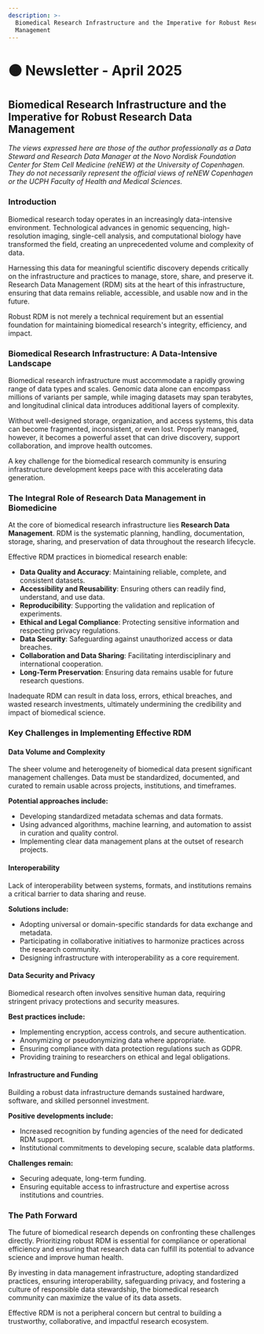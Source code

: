 ```yaml
---
description: >-
  Biomedical Research Infrastructure and the Imperative for Robust Research Data
  Management
---
```


# 🟠 Newsletter - April 2025

## Biomedical Research Infrastructure and the Imperative for Robust Research Data Management

_The views expressed here are those of the author professionally as a Data Steward and Research Data Manager at the Novo Nordisk Foundation Center for Stem Cell Medicine (reNEW) at the University of Copenhagen. They do not necessarily represent the official views of reNEW Copenhagen or the UCPH Faculty of Health and Medical Sciences._

### Introduction

Biomedical research today operates in an increasingly data-intensive environment. Technological advances in genomic sequencing, high-resolution imaging, single-cell analysis, and computational biology have transformed the field, creating an unprecedented volume and complexity of data.

Harnessing this data for meaningful scientific discovery depends critically on the infrastructure and practices to manage, store, share, and preserve it. Research Data Management (RDM) sits at the heart of this infrastructure, ensuring that data remains reliable, accessible, and usable now and in the future.

Robust RDM is not merely a technical requirement but an essential foundation for maintaining biomedical research's integrity, efficiency, and impact.

### Biomedical Research Infrastructure: A Data-Intensive Landscape

Biomedical research infrastructure must accommodate a rapidly growing range of data types and scales. Genomic data alone can encompass millions of variants per sample, while imaging datasets may span terabytes, and longitudinal clinical data introduces additional layers of complexity.

Without well-designed storage, organization, and access systems, this data can become fragmented, inconsistent, or even lost. Properly managed, however, it becomes a powerful asset that can drive discovery, support collaboration, and improve health outcomes.

A key challenge for the biomedical research community is ensuring infrastructure development keeps pace with this accelerating data generation.

### The Integral Role of Research Data Management in Biomedicine

At the core of biomedical research infrastructure lies **Research Data Management**. RDM is the systematic planning, handling, documentation, storage, sharing, and preservation of data throughout the research lifecycle.

Effective RDM practices in biomedical research enable:

* **Data Quality and Accuracy**: Maintaining reliable, complete, and consistent datasets.
* **Accessibility and Reusability**: Ensuring others can readily find, understand, and use data.
* **Reproducibility**: Supporting the validation and replication of experiments.
* **Ethical and Legal Compliance**: Protecting sensitive information and respecting privacy regulations.
* **Data Security**: Safeguarding against unauthorized access or data breaches.
* **Collaboration and Data Sharing**: Facilitating interdisciplinary and international cooperation.
* **Long-Term Preservation**: Ensuring data remains usable for future research questions.

Inadequate RDM can result in data loss, errors, ethical breaches, and wasted research investments, ultimately undermining the credibility and impact of biomedical science.

### Key Challenges in Implementing Effective RDM

#### Data Volume and Complexity

The sheer volume and heterogeneity of biomedical data present significant management challenges. Data must be standardized, documented, and curated to remain usable across projects, institutions, and timeframes.

**Potential approaches include:**

* Developing standardized metadata schemas and data formats.
* Using advanced algorithms, machine learning, and automation to assist in curation and quality control.
* Implementing clear data management plans at the outset of research projects.

#### Interoperability

Lack of interoperability between systems, formats, and institutions remains a critical barrier to data sharing and reuse.

**Solutions include:**

* Adopting universal or domain-specific standards for data exchange and metadata.
* Participating in collaborative initiatives to harmonize practices across the research community.
* Designing infrastructure with interoperability as a core requirement.

#### Data Security and Privacy

Biomedical research often involves sensitive human data, requiring stringent privacy protections and security measures.

**Best practices include:**

* Implementing encryption, access controls, and secure authentication.
* Anonymizing or pseudonymizing data where appropriate.
* Ensuring compliance with data protection regulations such as GDPR.
* Providing training to researchers on ethical and legal obligations.

#### Infrastructure and Funding

Building a robust data infrastructure demands sustained hardware, software, and skilled personnel investment.

**Positive developments include:**

* Increased recognition by funding agencies of the need for dedicated RDM support.
* Institutional commitments to developing secure, scalable data platforms.

**Challenges remain:**

* Securing adequate, long-term funding.
* Ensuring equitable access to infrastructure and expertise across institutions and countries.

### The Path Forward

The future of biomedical research depends on confronting these challenges directly. Prioritizing robust RDM is essential for compliance or operational efficiency and ensuring that research data can fulfill its potential to advance science and improve human health.

By investing in data management infrastructure, adopting standardized practices, ensuring interoperability, safeguarding privacy, and fostering a culture of responsible data stewardship, the biomedical research community can maximize the value of its data assets.

Effective RDM is not a peripheral concern but central to building a trustworthy, collaborative, and impactful research ecosystem.
